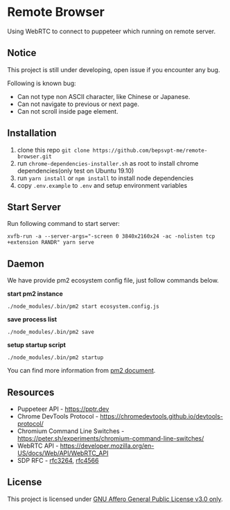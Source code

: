 # Remote Browser

Using WebRTC to connect to puppeteer which running on remote server.

## Notice

This project is still under developing, open issue if you encounter any bug.

Following is known bug:

- Can not type non ASCII character, like Chinese or Japanese.
- Can not navigate to previous or next page.
- Can not scroll inside page element.

## Installation

1. clone this repo `git clone https://github.com/bepsvpt-me/remote-browser.git`
2. run `chrome-dependencies-installer.sh` as root to install chrome dependencies(only test on Ubuntu 19.10)
3. run `yarn install` or `npm install` to install node dependencies
4. copy `.env.example` to `.env` and setup environment variables

## Start Server

Run following command to start server:

```shell
xvfb-run -a --server-args="-screen 0 3840x2160x24 -ac -nolisten tcp +extension RANDR" yarn serve
```

## Daemon

We have provide pm2 ecosystem config file, just follow commands below.

**start pm2 instance**

```shell
./node_modules/.bin/pm2 start ecosystem.config.js
```

**save process list**

```shell
./node_modules/.bin/pm2 save
```

**setup startup script**

```shell
./node_modules/.bin/pm2 startup
```

You can find more information from [pm2 document](https://pm2.keymetrics.io/docs/usage/startup/).

## Resources

- Puppeteer API - https://pptr.dev
- Chrome DevTools Protocol - https://chromedevtools.github.io/devtools-protocol/
- Chromium Command Line Switches - https://peter.sh/experiments/chromium-command-line-switches/
- WebRTC API - https://developer.mozilla.org/en-US/docs/Web/API/WebRTC_API
- SDP RFC - [rfc3264](https://tools.ietf.org/html/rfc3264), [rfc4566](https://tools.ietf.org/html/rfc4566)

## License

This project is licensed under [GNU Affero General Public License v3.0 only](LICENSE).

